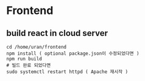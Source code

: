 # Frontend

## build react in cloud server

    cd /home/uran/frontend
    npm install ( optional package.json이 수정되었다면 )
    npm run build
    # 빌드 완료 되었다면
    sudo systemctl restart httpd ( Apache 재시작 )
     